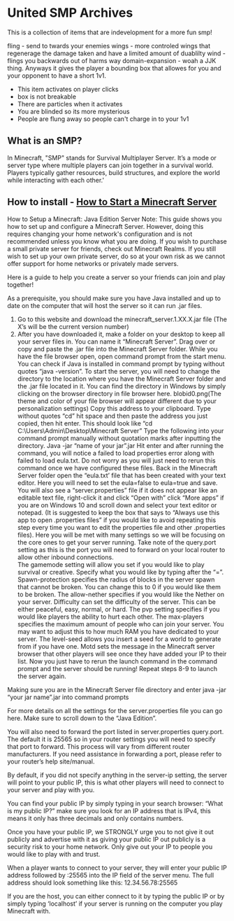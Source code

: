 # United SMP Archives

This is a collection of items that are indevelopment for a more fun smp! 

fling - send to twards your enemies
wings - more controled wings that regenerage the damage taken and have a limited amount of duablilty
wind - flings you backwards out of harms way
domain-expansion - woah a JJK thing. Anyways it gives the player a bounding box that allowes for you and your opponent to have a short 1v1. 

- This item activates on player clicks
- box is not breakable
- There are particles when it activates
- You are blinded so its more mysterious
- People are flung away so people can't charge in to your 1v1

## What is an SMP?
In Minecraft, "SMP" stands for Survival Multiplayer Server. 
It’s a mode or server type where multiple players can join together in a survival world. Players typically gather resources, build structures, and explore the world while interacting with each other.'

## How to install - [How to Start a Minecraft Server](https://help.minecraft.net/hc/en-us/articles/360058525452-How-to-Setup-a-Minecraft-Java-Edition-Server)

How to Setup a Minecraft: Java Edition Server
Note: This guide shows you how to set up and configure a Minecraft Server. However, doing this requires changing your home network's configuration and is not recommended unless you know what you are doing. If you wish to purchase a small private server for friends, check out Minecraft Realms. If you still wish to set up your own private server, do so at your own risk as we cannot offer support for home networks or privately made servers. 

Here is a guide to help you create a server so your friends can join and play together!  

As a prerequisite, you should make sure you have Java installed and up to date on the computer that will host the server so it can run .jar files. 

1. Go to this website and download the minecraft_server.1.XX.X.jar file (The X’s will be the current version number) 
2. After you have downloaded it, make a folder on your desktop to keep all your server files in. You can name it “Minecraft Server”. 
Drag over or copy and paste the .jar file into the Minecraft Server folder. 
While you have the file browser open, open command prompt from the start menu.  
You can check if Java is installed in command prompt by typing without quotes “java -version”. 
To start the server, you will need to change the directory to the location where you have the Minecraft Server folder and the .jar file located in it. 
You can find the directory in Windows by simply clicking on the browser directory in file browser here. blobid0.png(The theme and color of your file browser will appear different due to your personalization settings) 
Copy this address to your clipboard. 
Type without quotes “cd” hit space and then paste the address you just copied, then hit enter. 
This should look like “cd C:\Users\Admin\Desktop\Minecraft Server” 
Type the following into your command prompt manually without quotation marks after inputting the directory. 
Java -jar “name of your jar”.jar 
Hit enter and after running the command, you will notice a failed to load properties error along with failed to load eula.txt. Do not worry as you will just need to rerun this command once we have configured these files. 
Back in the Minecraft Server folder open the “eula.txt’ file that has been created with your text editor. Here you will need to set the eula=false to eula=true and save. 
You will also see a “server.properties” file if it does not appear like an editable text file, right-click it and click “Open with” click “More apps” if you are on Windows 10 and scroll down and select your text editor or notepad. (It is suggested to keep the box that says to “Always use this app to open .properties files” if you would like to avoid repeating this step every time you want to edit the properties file and other .properties files). 
Here you will be met with many settings so we will be focusing on the core ones to get your server running. Take note of the  query.port setting as this is the port you will need to forward on your local router to allow other inbound connections.  
The gamemode setting will allow you set if you would like to play survival or creative. Specify what you would like by typing after the “=”. 
Spawn-protection specifies the radius of blocks in the server spawn that cannot be broken. You can change this to 0 if you would like them to be broken. 
The allow-nether specifies if you would like the Nether on your server. 
Difficulty can set the difficulty of the server. This can be either peaceful, easy, normal, or hard. 
The pvp setting specifies if you would like players the ability to hurt each other. 
The max-players specifies the maximum amount of people who can join your server. You may want to adjust this to how much RAM you have dedicated to your server. 
The level-seed allows you insert a seed for a world to generate from if you have one. 
Motd sets the message in the Minecraft server browser that other players will see once they have added your IP to their list. 
Now you just have to rerun the launch command in the command prompt and the server should be running! Repeat steps 8-9 to launch the server again. 

Making sure you are in the Minecraft Server file directory and enter java -jar “your jar name”.jar into command prompts 

For more details on all the settings for the server.properties file you can go here. Make sure to scroll down to the “Java Edition”. 

You will also need to forward the port listed in server.properties query.port. The default it is 25565 so in your router settings you will need to specify that port to forward. This process will vary from different router manufacturers. If you need assistance in forwarding a port, please refer to your router’s help site/manual. 

By default, if you did not specify anything in the server-ip setting, the server will point to your public IP, this is what other players will need to connect to your server and play with you. 

You can find your public IP by simply typing in your search browser: “What is my public IP?” make sure you look for an IP address that is IPv4, this means it only has three decimals and only contains numbers. 

Once you have your public IP, we STRONGLY urge you to not give it out publicly and advertise with it as giving your public IP out publicly is a security risk to your home network. Only give out your IP to people you would like to play with and trust. 

When a player wants to connect to your server, they will enter your public IP address followed by :25565 into the IP field of the server menu. The full address should look something like this: 12.34.56.78:25565 

If you are the host, you can either connect to it by typing the public IP or by simply typing ‘localhost’ if your server is running on the computer you play Minecraft with. 
